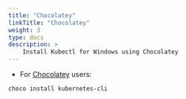 ```yaml
---
title: "Chocolatey"
linkTitle: "Chocolatey"
weight: 3
type: docs
description: >
    Install Kubectl for Windows using Chocolatey
---
```


- For [Chocolatey](https://chocolatey.org/) users:

```
choco install kubernetes-cli
```
